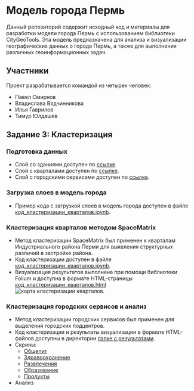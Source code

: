 # Модель города Пермь

Данный репозиторий содержит исходный код и материалы для разработки модели города Пермь с использованием библиотеки CityGeoTools. Эта модель предназначена для анализа и визуализации географических данных о городе Пермь, а также для выполнения различных геоинформационных задач.

## Участники

Проект разрабатывается командой из четырех человек:

- Павел Смирнов
- Владислава Вядчинникова
- Илья Гаврилов
- Тимур Юлдашев

## Задание 3: Кластеризация

### Подготовка данных

- Слой со зданиями доступен по [ссылке](https://github.com/smpas/permProject/blob/master/data/buildings.geojson).
- Слой с кварталами доступен по [ссылке]([https://github.com/smpas/permProject/blob/master/data/blocks.geojson](https://github.com/smpas/permProject/blob/master/data/blocks.geojson)).
- Слой с городскими сервисами доступен по [ссылке](https://github.com/smpas/permProject/blob/master/data/services.geojson).

### Загрузка слоев в модель города

- Пример кода с загрузкой слоев в модель города доступен в файле [код_кластеризации_кварталов.ipynb](ссылка).

### Кластеризация кварталов методом SpaceMatrix

- Метод кластеризации SpaceMatrix был применен к кварталам Индустриального района Перми для выявления структурных различий в застройке района.
- Код кластеризации доступен в файле [код_кластеризации_кварталов.ipynb](ссылка).
- Визуализация результатов выполнена при помощи библиотеки Folium и доступна в формате HTML-страницы [код_кластеризации_кварталов.html](ссылка)
![карта кластеризации кварталов](ссылка).

### Кластеризация городских сервисов и анализ

- Метод кластеризации городских сервисов был применен для выделения городских подцентров.
- Код кластеризации и результаты визуализации в формате HTML-файлов доступны в директории [папке с результатами](ссылка_на_папку).
- Скрины: 
  - [Общепит](ссылка)
  - [Здравоохранение](ссылка)
  - [Развлечения](ссылка)
  - [Образование](ссылка)
  - [Продукты](ссылка)
- Анализ
